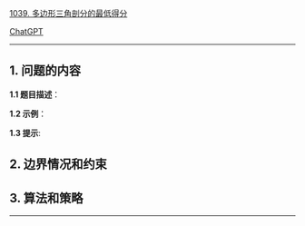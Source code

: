 [1039. 多边形三角剖分的最低得分](https://leetcode.cn/problems/minimum-score-triangulation-of-polygon)

[ChatGPT](chat.openai.com)

---

## 1. 问题的内容
**1.1 题目描述**：

**1.2 示例**：

**1.3 提示**:

## 2. 边界情况和约束


## 3. 算法和策略

---

